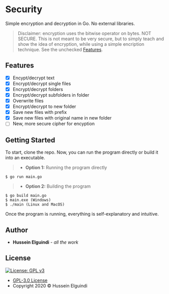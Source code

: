 # Security
Simple encryption and decryption in Go. No external libraries.
> Disclaimer: encryption uses the bitwise operator on bytes. NOT SECURE. This is not meant to be very secure, but to simply teach and show the idea of encryption, while using a simple encription technique. See the unchecked [Features](#Features).

## Features
- [x] Encypt/decrypt text
- [x] Encrypt/decrypt single files
- [x] Encrypt/decrypt folders
- [x] Encrypt/decrypt subfolders in folder
- [x] Overwrite files
- [x] Encrypt/decrypt to new folder
- [x] Save new files with prefix
- [x] Save new files with original name in new folder
- [ ] New, more secure cipher for encyption

## Getting Started
To start, clone the repo. Now, you can run the program directly or build it into an executable.
>- **Option 1:** Running the program directly
```shell
$ go run main.go
```
>- **Option 2:** Building the program
```shell
$ go build main.go
$ main.exe (Windows)
$ ./main (Linux and MacOS)
```
Once the program is running, everything is self-explanatory and intuitive.

## Author
- **Hussein Elguindi** - *all the work*

## License 
[![License: GPL v3](https://img.shields.io/badge/License-GPLv3-blue.svg)](https://www.gnu.org/licenses/gpl-3.0)
- [GPL-3.0 License](https://www.gnu.org/licenses/gpl-3.0)
- Copyright 2020 © Hussein Elguindi

